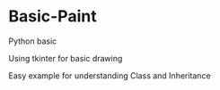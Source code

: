 # Basic-Paint
Python basic

Using tkinter for basic drawing

Easy example for understanding Class and Inheritance
